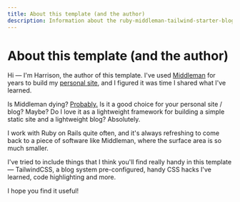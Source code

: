 ```yaml
---
title: About this template (and the author)
description: Information about the ruby-middleman-tailwind-starter-blog project and author.
---
```


# About this template (and the author)

Hi — I'm Harrison, the author of this template. I've used [Middleman](https://middlemanapp.com/) for years to build my [personal site](https://harrisonbroadbent.com/about), and I figured it was time I shared what I've learned.

Is Middleman dying? [Probably.](https://github.com/middleman/middleman/tags) Is it a good choice for your personal site / blog? Maybe? Do I love it as a lightweight framework for building a simple static site and a lightweight blog? Absolutely.

I work with Ruby on Rails quite often, and it's always refreshing to come back to a piece of software like Middleman, where the surface area is so much smaller.

I've tried to include things that I think you'll find really handy in this template — TailwindCSS, a blog system pre-configured, handy CSS hacks I've learned, code highlighting and more.

I hope you find it useful!

